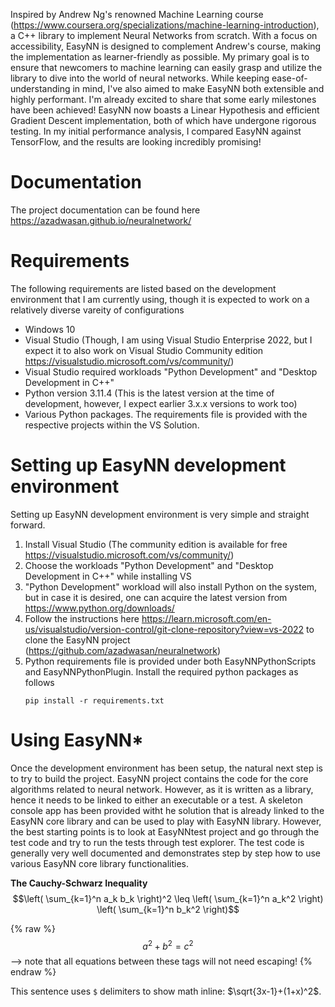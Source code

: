 Inspired by Andrew Ng's renowned Machine Learning course (https://www.coursera.org/specializations/machine-learning-introduction), a C++ library to implement Neural Networks from scratch.
With a focus on accessibility, EasyNN is designed to complement Andrew's course, making the implementation as learner-friendly as possible. My primary goal is to ensure that newcomers to machine learning can easily grasp and utilize the library to dive into the world of neural networks.
While keeping ease-of-understanding in mind, I've also aimed to make EasyNN both extensible and highly performant.
I'm already excited to share that some early milestones have been achieved! EasyNN now boasts a Linear Hypothesis and efficient Gradient Descent implementation, both of which have undergone rigorous testing.
In my initial performance analysis, I compared EasyNN against TensorFlow, and the results are looking incredibly promising!

# Documentation

The project documentation can be found here
https://azadwasan.github.io/neuralnetwork/

# Requirements
The following requirements are listed based on the development environment that I am currently using, though it is expected to work on a relatively diverse vareity of configurations
* Windows 10
* Visual Studio (Though, I am using Visual Studio Enterprise 2022, but I expect it to also work on Visual Studio Community edition https://visualstudio.microsoft.com/vs/community/)
* Visual Studio required workloads "Python Development" and "Desktop Development in C++"
* Python version 3.11.4 (This is the latest version at the time of development, however, I expect earlier 3.x.x versions to work too)
* Various Python packages. The requirements file is provided with the respective projects within the VS Solution.
# Setting up EasyNN development environment
Setting up EasyNN development environment is very simple and straight forward. 
1. Install Visual Studio (The community edition is available for free https://visualstudio.microsoft.com/vs/community/)
2. Choose the workloads "Python Development" and "Desktop Development in C++" while installing VS
3. "Python Development" workload will also install Python on the system, but in case it is desired, one can acquire the latest version from https://www.python.org/downloads/
4. Follow the instructions here https://learn.microsoft.com/en-us/visualstudio/version-control/git-clone-repository?view=vs-2022 to clone the EasyNN project (https://github.com/azadwasan/neuralnetwork)
5. Python requirements file is provided under both EasyNNPythonScripts and EasyNNPythonPlugin. Install the required python packages as follows
   ```
   pip install -r requirements.txt
   ```
# Using EasyNN*
Once the development environment has been setup, the natural next step is to try to build the project. EasyNN project contains the code for the core algorithms related to neural network. However, as it is written as a library, hence it needs to be linked to either an executable or a test. A skeleton console app has been provided witht he solution that is already linked to the EasyNN core library and can be used to play with EasyNN library. However, the best starting points is to look at EasyNNtest project and go through the test code and  try to run the tests through test explorer. The test code is generally very well documented and demonstrates step by step how to use various EasyNN core library functionalities.

**The Cauchy-Schwarz Inequality**
$$\left( \sum_{k=1}^n a_k b_k \right)^2 \leq \left( \sum_{k=1}^n a_k^2 \right) \left( \sum_{k=1}^n b_k^2 \right)$$

 {% raw %}
  $$a^2 + b^2 = c^2$$ --> note that all equations between these tags will not need escaping! 
 {% endraw %}

 This sentence uses `$` delimiters to show math inline:  $\sqrt{3x-1}+(1+x)^2$.

